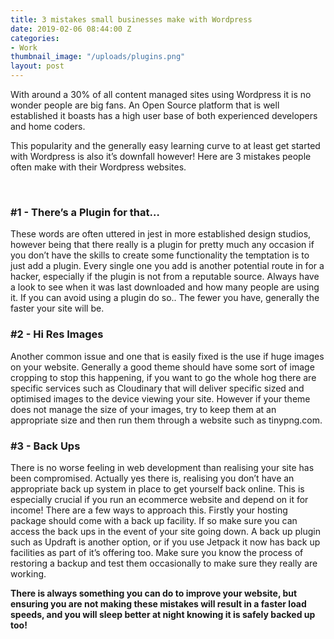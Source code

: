 ```yaml
---
title: 3 mistakes small businesses make with Wordpress
date: 2019-02-06 08:44:00 Z
categories:
- Work
thumbnail_image: "/uploads/plugins.png"
layout: post
---
```


With around a 30% of all content managed sites using Wordpress it is no wonder people are big fans. An Open Source platform that is well established it boasts has a high user base of both experienced developers and home coders.

This popularity and the generally easy learning curve to at least get started with Wordpress is also it’s downfall however! Here are 3 mistakes people often make with their Wordpress websites.
<!--more--> 

###  #1 - There’s a Plugin for that…

These words are often uttered in jest in more established design studios, however being that there really is a plugin for pretty much any occasion if you don’t have the skills to create some functionality the temptation is to just add a plugin. Every single one you add is another potential route in for a hacker, especially if the plugin is not from a reputable source. Always have a look to see when it was last downloaded and how many people are using it. If you can avoid using a plugin do so.. The fewer you have, generally the faster your site will be. 

###  #2 - Hi Res Images

Another common issue and one that is easily fixed is the use if huge images on your website. Generally a good theme should have some sort of image cropping to stop this happening, if you want to go the whole hog there are specific services such as Cloudinary that will deliver specific sized and optimised images to the device viewing your site. However if your theme does not manage the size of your images, try to keep them at an appropriate size and then run them through a website such as tinypng.com. 

###  #3 - Back Ups

There is no worse feeling in web development than realising your site has been compromised. Actually yes there is, realising you don’t have an appropriate back up system in place to get yourself back online. This is especially crucial if you run an ecommerce website and depend on it for income! There are a few ways to approach this. Firstly your hosting package should come with a back up facility. If so make sure you can access the back ups in the event of your site going down. A back up plugin such as Updraft is another option, or if you use Jetpack it now has back up facilities as part of it’s offering too. Make sure you know the process of restoring a backup and test them occasionally to make sure they really are working. 

**There is always something you can do to improve your website, but ensuring you are not making these mistakes will result in a faster load speeds, and you will sleep better at night knowing it is safely backed up too!** 


